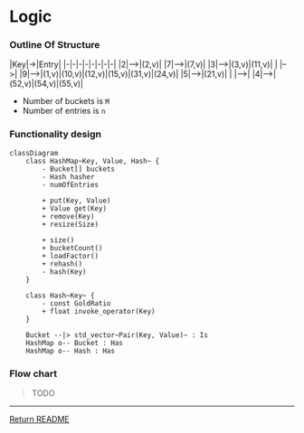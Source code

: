 # Logic

### Outline Of Structure
|Key|->|Entry|
|-|-|-|-|-|-|-|-|
|2|–>|(2,v)|
|7|–>|(7,v)|
|3|–>|(3,v)|(11,v)|
| |–>|
|9|–>|(1,v)|(10,v)|(12,v)|(15,v)|(31,v)|(24,v)|
|5|–>|(21,v)|
| |–>|
|4|–>|(52,v)|(54,v)|(55,v)|

- Number of buckets is `M`
- Number of entries is `n`

### Functionality design
```mermaid
classDiagram
	class HashMap~Key, Value, Hash~ {
		- Bucket[] buckets
		- Hash hasher
		- numOfEntries
		
		+ put(Key, Value)
		+ Value get(Key)
		+ remove(Key)
		+ resize(Size)

		+ size()
		+ bucketCount()
		+ loadFactor()
		+ rehash()
		- hash(Key)
	}

	class Hash~Key~ {
		- const GoldRatio
		+ float invoke_operator(Key)
	}

	Bucket --|> std_vector~Pair(Key, Value)~ : Is
	HashMap o-- Bucket : Has
	HashMap o-- Hash : Has
```

### Flow chart
> TODO


----
[Return README](./README.md)
